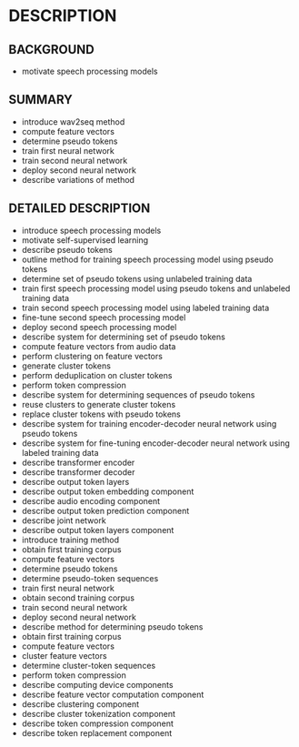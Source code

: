 # DESCRIPTION

## BACKGROUND

- motivate speech processing models

## SUMMARY

- introduce wav2seq method
- compute feature vectors
- determine pseudo tokens
- train first neural network
- train second neural network
- deploy second neural network
- describe variations of method

## DETAILED DESCRIPTION

- introduce speech processing models
- motivate self-supervised learning
- describe pseudo tokens
- outline method for training speech processing model using pseudo tokens
- determine set of pseudo tokens using unlabeled training data
- train first speech processing model using pseudo tokens and unlabeled training data
- train second speech processing model using labeled training data
- fine-tune second speech processing model
- deploy second speech processing model
- describe system for determining set of pseudo tokens
- compute feature vectors from audio data
- perform clustering on feature vectors
- generate cluster tokens
- perform deduplication on cluster tokens
- perform token compression
- describe system for determining sequences of pseudo tokens
- reuse clusters to generate cluster tokens
- replace cluster tokens with pseudo tokens
- describe system for training encoder-decoder neural network using pseudo tokens
- describe system for fine-tuning encoder-decoder neural network using labeled training data
- describe transformer encoder
- describe transformer decoder
- describe output token layers
- describe output token embedding component
- describe audio encoding component
- describe output token prediction component
- describe joint network
- describe output token layers component
- introduce training method
- obtain first training corpus
- compute feature vectors
- determine pseudo tokens
- determine pseudo-token sequences
- train first neural network
- obtain second training corpus
- train second neural network
- deploy second neural network
- describe method for determining pseudo tokens
- obtain first training corpus
- compute feature vectors
- cluster feature vectors
- determine cluster-token sequences
- perform token compression
- describe computing device components
- describe feature vector computation component
- describe clustering component
- describe cluster tokenization component
- describe token compression component
- describe token replacement component

